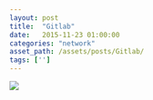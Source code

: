 ```yaml
---
layout: post
title:  "Gitlab"
date:   2015-11-23 01:00:00
categories: "network"
asset_path: /assets/posts/Gitlab/
tags: ['']
---
```

<div>
    <img src="{{ page.asset_path }}gitlab.png" class="img-responsive img-rounded">
</div>

